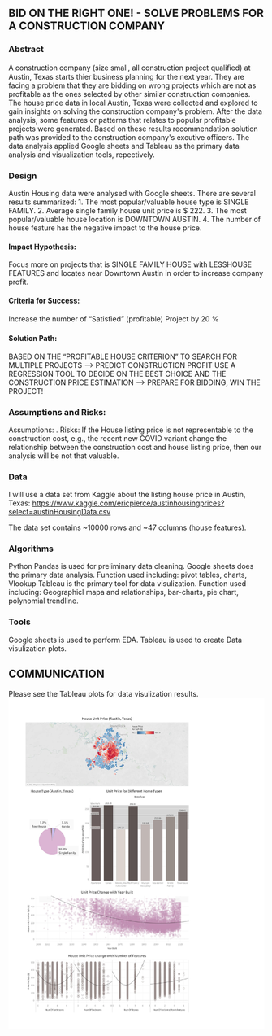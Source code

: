 ## BID ON THE RIGHT ONE! - SOLVE PROBLEMS FOR A CONSTRUCTION COMPANY

### Abstract

A construction company (size small, all construction project qualiﬁed) at Austin, Texas starts thier business planning for the next year. They are facing a problem that they are bidding on wrong projects which are not as profitable as the ones selected by other similar construction companies. The house price data in local Austin, Texas were collected and explored to gain insights on solving the construction company's problem. After the data analysis, some features or patterns that relates to popular profitable projects were generated. Based on these results recommendation solution path was provided to the construction company's excutive officers. The data analysis applied Google sheets and Tableau as the primary data analysis and visualization tools, repectively. 

### Design

Austin Housing data were analysed with Google sheets. There are several results summarized: 1. The most popular/valuable house type is SINGLE FAMILY. 2. Average single family house unit price is $ 222. 3. The most popular/valuable house location is DOWNTOWN AUSTIN. 4. The number of house feature has the negative impact to the house price.
#### Impact Hypothesis:

Focus more on projects that is SINGLE FAMILY HOUSE with LESSHOUSE FEATURES and locates near Downtown Austin in order to increase company profit.

#### Criteria for Success:

Increase the number of “Satisﬁed” (proﬁtable) Project by 20 %


#### Solution Path:

BASED ON THE “PROFITABLE HOUSE CRITERION” TO SEARCH FOR MULTIPLE PROJECTS --> PREDICT CONSTRUCTION PROFIT USE A REGRESSION TOOL TO DECIDE ON THE BEST CHOICE AND THE CONSTRUCTION PRICE ESTIMATION --> PREPARE FOR BIDDING, WIN THE PROJECT!


### Assumptions and Risks:

Assumptions: .
Risks: If the House listing price is not representable to the construction cost, e.g., the recent new COVID variant change the relationship between the construction cost and house listing price, then our analysis will be not that valuable.


### Data

I will use a data set from Kaggle about the listing house price in Austin, Texas:
https://www.kaggle.com/ericpierce/austinhousingprices?select=austinHousingData.csv

The data set contains ~10000 rows and ~47 columns (house features).


### Algorithms
Python Pandas is used for preliminary data cleaning.
Google sheets does the primary data analysis. Function used including:
pivot tables, charts, Vlookup
Tableau is the primary tool for data visulization. Function used including:
Geographicl mapa and relationships, bar-charts, pie chart, polynomial trendline.
### Tools

Google sheets is used to perform EDA.
Tableau is used to create Data visulization plots.

## COMMUNICATION
Please see the Tableau plots for data visulization results.
![](Tableau_plots.jpg)
